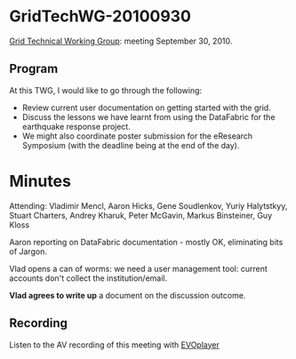 # GridTechWG-20100930

[Grid Technical Working Group](/wiki/spaces/BeSTGRID/pages/3816950451): meeting September 30, 2010.

## Program

At this TWG, I would like to go through the following:

- Review current user documentation on getting started with the grid.
- Discuss the lessons we have learnt from using the DataFabric for the earthquake response project.
- We might also coordinate poster submission for the eResearch Symposium (with the deadline being at the end of the day).

# Minutes

Attending: Vladimir Mencl, Aaron Hicks, Gene Soudlenkov, Yuriy Halytstkyy, Stuart Charters, Andrey Kharuk, Peter McGavin, Markus Binsteiner, Guy Kloss

Aaron reporting on DataFabric documentation - mostly OK, eliminating bits of Jargon.

Vlad opens a can of worms: we need a user management tool: current accounts don't collect the institution/email.

**Vlad agrees to write up** a document on the discussion outcome.

## Recording

Listen to the AV recording of this meeting with [EVOplayer](http://evo.vrvs.org/evoPlayer/prod/EVOPlayer.jnlp?fileToPlay=http://media.bestgrid.org/TWG-2010-09-30.evx)
